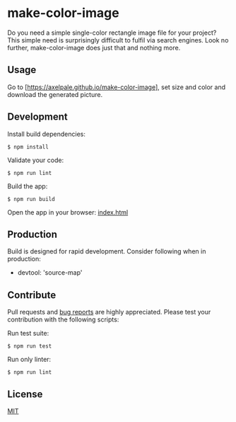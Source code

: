 # make-color-image

Do you need a simple single-color rectangle image file for your project? This simple need is surprisingly difficult to fulfil via search engines. Look no further, make-color-image does just that and nothing more.

## Usage

Go to [https://axelpale.github.io/make-color-image], set size and color and download the generated picture.

## Development

Install build dependencies:

    $ npm install

Validate your code:

    $ npm run lint

Build the app:

    $ npm run build

Open the app in your browser: [index.html](index.html)

## Production

Build is designed for rapid development. Consider following when in production:

- devtool: 'source-map'

## Contribute

Pull requests and [bug reports](https://github.com/axelpale/make-color-image/issues) are highly appreciated. Please test your contribution with the following scripts:

Run test suite:

    $ npm run test

Run only linter:

    $ npm run lint

## License

[MIT](LICENSE)
